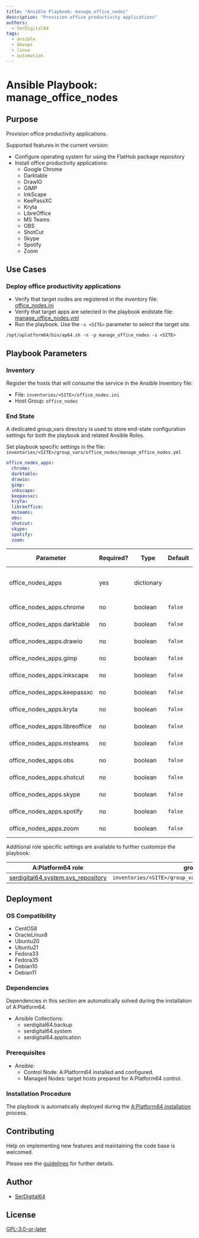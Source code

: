 ```yaml
---
title: "Ansible Playbook: manage_office_nodes"
description: "Provision office productivity applications"
authors:
  - SerDigital64
tags:
  - ansible
  - devops
  - linux
  - automation
---
```


# Ansible Playbook: manage_office_nodes

## Purpose

Provision office productivity applications.

Supported features in the current version:

- Configure operating system for using the FlatHub package repository
- Install office productivity applications:
  - Google Chrome
  - Darktable
  - DrawIO
  - GIMP
  - InkScape
  - KeePassXC
  - Kryta
  - LibreOffice
  - MS Teams
  - OBS
  - ShotCut
  - Skype
  - Spotify
  - Zoom

## Use Cases

### Deploy office productivity applications

- Verify that target nodes are registered in the inventory file: [office_nodes.ini](#inventory)
- Verify that target apps are selected in the playbook endstate file: [manage_office_nodes.yml](#end-state)
- Run the playbook. Use the `-s <SITE>` parameter to select the target site.

```shell
/opt/aplatform64/bin/ap64.sh -n -p manage_office_nodes -s <SITE>
```

## Playbook Parameters

### Inventory

Register the hosts that will consume the service in the Ansible Inventory file:

- File: `inventories/<SITE>/office_nodes.ini`
- Host Group: `office_nodes`

### End State

A dedicated group_vars directory is used to store end-state configuration settings for both the playbook and related Ansible Roles.

Set playbook specific settings in the file: `inventories/<SITE>/group_vars/office_nodes/manage_office_nodes.yml`

```yaml
office_nodes_apps:
  chrome:
  darktable:
  drawio:
  gimp:
  inkscape:
  keepassxc:
  kryta:
  libreoffice:
  msteams:
  obs:
  shotcut:
  skype:
  spotify:
  zoom:
```

| Parameter                     | Required? | Type       | Default | Purpose / Value                           |
| ----------------------------- | --------- | ---------- | ------- | ----------------------------------------- |
| office_nodes_apps             | yes       | dictionary |         | Define what applications will be deployed |
| office_nodes_apps.chrome      | no        | boolean    | `false` | Deploy the application?                   |
| office_nodes_apps.darktable   | no        | boolean    | `false` | Deploy the application?                   |
| office_nodes_apps.drawio      | no        | boolean    | `false` | Deploy the application?                   |
| office_nodes_apps.gimp        | no        | boolean    | `false` | Deploy the application?                   |
| office_nodes_apps.inkscape    | no        | boolean    | `false` | Deploy the application?                   |
| office_nodes_apps.keepassxc   | no        | boolean    | `false` | Deploy the application?                   |
| office_nodes_apps.kryta       | no        | boolean    | `false` | Deploy the application?                   |
| office_nodes_apps.libreoffice | no        | boolean    | `false` | Deploy the application?                   |
| office_nodes_apps.msteams     | no        | boolean    | `false` | Deploy the application?                   |
| office_nodes_apps.obs         | no        | boolean    | `false` | Deploy the application?                   |
| office_nodes_apps.shotcut     | no        | boolean    | `false` | Deploy the application?                   |
| office_nodes_apps.skype       | no        | boolean    | `false` | Deploy the application?                   |
| office_nodes_apps.spotify     | no        | boolean    | `false` | Deploy the application?                   |
| office_nodes_apps.zoom        | no        | boolean    | `false` | Deploy the application?                   |

Additional role specific settings are available to further customize the playbook:

| A:Platform64 role                                                                | group_vars file                                                 |
| -------------------------------------------------------------------------------- | --------------------------------------------------------------- |
| [serdigital64.system.sys_repository](../roles/sys_repository.md#role-parameters) | `inventories/<SITE>/group_vars/office_nodes/sys_repository.yml` |

## Deployment

### OS Compatibility

- CentOS8
- OracleLinux8
- Ubuntu20
- Ubuntu21
- Fedora33
- Fedora35
- Debian10
- Debian11

### Dependencies

Dependencies in this section are automatically solved during the installation of A:Platform64.

- Ansible Collections:
  - serdigital64.backup
  - serdigital64.system
  - serdigital64.application

### Prerequisites

- Ansible:
  - Control Node: A:Platform64 installed and configured.
  - Managed Nodes: target hosts prepared for A:Platform64 control.

### Installation Procedure

The playbook is automatically deployed during the [A:Platform64 installation](/#installation) process.

## Contributing

Help on implementing new features and maintaining the code base is welcomed.

Please see the [guidelines](../contributing/guidelines.md) for further details.

## Author

- [SerDigital64](https://serdigital64.github.io/)

## License

[GPL-3.0-or-later](https://www.gnu.org/licenses/gpl-3.0.txt)
